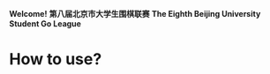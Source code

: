 **Welcome!**
**第八届北京市大学生围棋联赛**
**The Eighth Beijing University Student Go League**

# **How to use?**
